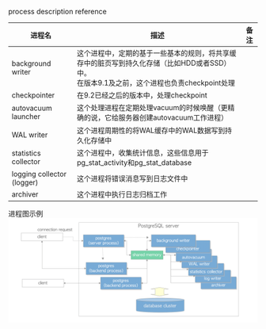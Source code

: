 process	description	reference

| 进程名 | 描述 | 备注 |
|--|--|--|
| background writer |	这个进程中，定期的基于一些基本的规则，将共享缓存中的脏页写到持久化存储（比如HDD或者SSD）中。<br>在版本9.1及之前，这个进程也负责checkpoint处理 ||
| checkpointer | 在9.2已经之后的版本中，处理checkpoint| |
| autovacuum launcher | 这个处理进程在定期处理vacuum的时候唤醒（更精确的说，它给服务器创建autovacuum工作进程） | |
| WAL writer | 这个进程周期性的将WAL缓存中的WAL数据写到持久化存储中 ||
| statistics collector | 这个进程中，收集统计信息，这些信息用于pg_stat_activity和pg_stat_database||
| logging collector (logger) | 这个进程将错误消息写到日志文件中||
| archiver | 这个进程中执行日志归档工作||

进程图示例
![picture](/2022/postgresql/interdb/fig-2-01.png "processor")